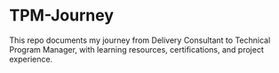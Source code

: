 # TPM-Journey
This repo documents my journey from Delivery Consultant to Technical Program Manager, with learning resources, certifications, and project experience.
